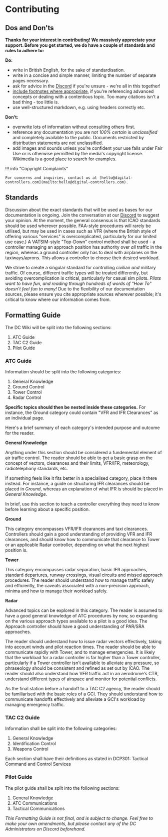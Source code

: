 # Contributing
## Dos and Don'ts

**Thanks for your interest in contributing! We massively appreciate your support. Before you get started, we do have a couple of standards and rules to adhere to:**

**Do:**

- write in British English, for the sake of standardisation.
- write in a concise and simple manner, limiting the number of separate pages necessary.
- ask for advice in the [Discord](https://discord.gg/8qXDBVs2XU) if you're unsure - we're all in this together!
- [include footnotes where appropriate](https://squidfunk.github.io/mkdocs-material/reference/footnotes/), if you're referencing advanced concepts or dealing with a contentious topic. Too many citations isn't a bad thing - too little is.
- use well-structured markdown, e.g. using headers correctly etc. 

**Don't:**

- overwrite lots of information without consulting others first.
- reference any documentation you are not *100% certain* is *unclassified* and completely available to the public. Documents restricted by distribution statements are *not* unclassified.
- add images and sounds unless you're confident your use falls under Fair Use or is otherwise permitted by the media's copyright license. Wikimedia is a good place to search for examples.

!!! info "Copyright Complaints"

	For concerns and inquiries, contact us at [hello@digital-controllers.com](mailto:hello@digital-controllers.com).

## Standards

Discussion about the exact standards that will be used as bases for our documentation is ongoing. Join the conversation at our [Discord](https://discord.gg/8qXDBVs2XU) to suggest your opinion. 
At the moment, the general consensus is that ICAO standards should be used wherever possible. FAA-style procedures will rarely be utilised, but may be used in cases such as VFR (where the British style of offering various "services" is overcomplicated, particularly for our limited use case.) A VATSIM-style "Top-Down" control method shall be used - a controller managing an approach position has authority over *all* traffic in the region, whereas a ground controller only has to deal with airplanes on the taxiways/aprons. This allows a controller to choose their desired workload.

We strive to create a singular standard for controlling civilian *and* military traffic. Of course, different traffic types will be treated differently, but avoiding overcomplication is critical, particularly for casual sim pilots. *Pilots want to have fun, and reading through hundreds of words of "How To" doesn't feel fun to many!*
Due to the flexibility of our documentation sources, please ensure you cite appropriate sources wherever possible; it's critical to know where our information comes from.

## Formatting Guide

The DC Wiki will be split into the following sections:

1. ATC Guide
2. TAC C2 Guide
3. Pilot Guide

### ATC Guide

Information should be split into the following categories:

 1. General Knowledge 
 2. Ground Control
 3. Tower Control
 4. Radar Control

**Specific topics should then be nested inside these categories.** For instance, the Ground category could contain "VFR and IFR Clearances" as an individual page.

Here's a brief summary of each category's intended purpose and outcome for the reader.

**General Knowledge**

Anything under this section should be considered a fundemental element of air traffic control. The reader should be able to get a basic grasp on the concept of vectors, clearances and their limits, VFR/IFR, meteorology, radiotelephony standards, etc.

If something feels like it fits better in a specialised category, place it there instead. For instance, a guide on structuring IFR clearances should be placed in *Ground*, whereas an explanation of what IFR is should be placed in *General Knowledge*.

In brief, use this section to teach a controller everything they need to know before learning about a specific position. 

**Ground**

This category encompasses VFR/IFR clearances and taxi clearances. Controllers should gain a good understanding of providing VFR and IFR clearances, and should know how to communicate that clearance to Tower or an applicable Radar controller, depending on what the next highest position is. 

**Tower**

This category encompasses radar separation, basic IFR approaches, standard departures, runway crossings, visual circuits and missed approach procedures. The reader should understand how to manage traffic safely and efficiently, the caveats associated with a non-precision approach, minima and how to manage their workload safely.

**Radar**

Advanced topics can be explored in this category. The reader is assumed to have a good general knowledge of ATC procedures by now, so expanding on the various approach types available to a pilot is a good idea. The Approach controller should have a good understanding of PAR/SRA approaches.

The reader should understand how to issue radar vectors effectively, taking into account winds and pilot reaction times. The reader should be able to communicate rapidly with Tower, and to manage emergencies. It is likely that the workload for a radar controller is far higher than a Tower controller, particularly if a Tower controller isn't available to alleviate any pressure, so phraseology should be consistent and refined as set out by ICAO. The reader should also understand how VFR traffic act in an aerodrome's CTR, understand different types of airspace and monitor for potential conflicts.

As the final station before a handoff to a TAC C2 agency, the reader should be familiarised with the basic roles of a GCI. They should understand how to communicate handoffs effectively and alleviate a GCI's workload by managing emergency traffic.

### TAC C2 Guide

Information shall be split into the following categories:

1. General Knowledge
2. Identification Control
3. Weapons Control

Each section shall have their definitions as stated in DCP301: Tactical Command and Control Services

### Pilot Guide

The pilot guide shall be split into the following sections:

1. General Knowledge
2. ATC Communications
3. Tactical Communications

*This Formatting Guide is not final, and is subject to change. Feel free to make your own amendments, but please contact any of the DC Administrators on Discord beforehand.*
